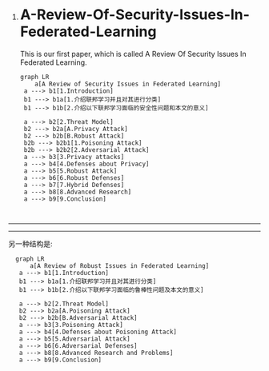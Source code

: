 1. # A-Review-Of-Security-Issues-In-Federated-Learning

   This is our first paper, which is called A Review Of Security Issues In Federated Learning.  

   ```mermaid
   graph LR
       a[A Review of Security Issues in Federated Learning]  
    a ---> b1[1.Introduction]  
    b1 ---> b1a[1.介绍联邦学习并且对其进行分类]
    b1 ---> b1b[2.介绍以下联邦学习面临的安全性问题和本文的意义]

    a ---> b2[2.Threat Model]  
    b2 ---> b2a[A.Privacy Attack]
    b2 ---> b2b[B.Robust Attack]
    b2b ---> b2b1[1.Poisoning Attack]  
    b2b ---> b2b2[2.Adversarial Attack]
    a ---> b3[3.Privacy attacks]
    a ---> b4[4.Defenses about Privacy]
    a ---> b5[5.Robust Attack]
    a ---> b6[6.Robust Defenses]
    a ---> b7[7.Hybrid Defenses]
    a ---> b8[8.Advanced Research]  
    a ---> b9[9.Conclusion]
    


   ```

---
---
另一种结构是:

 ```mermaid
   graph LR
       a[A Review of Robust Issues in Federated Learning]  
    a ---> b1[1.Introduction]  
    b1 ---> b1a[1.介绍联邦学习并且对其进行分类]
    b1 ---> b1b[2.介绍以下联邦学习面临的鲁棒性问题及本文的意义]

    a ---> b2[2.Threat Model]  
    b2 ---> b2a[A.Poisoning Attack]
    b2 ---> b2b[B.Adversarial Attack]  
    a ---> b3[3.Poisoning Attack]
    a ---> b4[4.Defenses about Poisoning Attack]
    a ---> b5[5.Adversarial Attack]
    a ---> b6[6.Adversarial Defenses]
    a ---> b8[8.Advanced Research and Problems]  
    a ---> b9[9.Conclusion]


   ```

